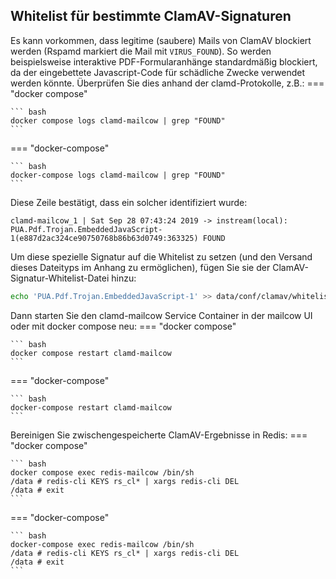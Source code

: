 ## Whitelist für bestimmte ClamAV-Signaturen

Es kann vorkommen, dass legitime (saubere) Mails von ClamAV blockiert werden (Rspamd markiert die Mail mit `VIRUS_FOUND`). So werden beispielsweise interaktive PDF-Formularanhänge standardmäßig blockiert, da der eingebettete Javascript-Code für schädliche Zwecke verwendet werden könnte. Überprüfen Sie dies anhand der clamd-Protokolle, z.B.:
=== "docker compose"

    ``` bash
    docker compose logs clamd-mailcow | grep "FOUND"
    ```

=== "docker-compose"

    ``` bash
    docker-compose logs clamd-mailcow | grep "FOUND"
    ```

Diese Zeile bestätigt, dass ein solcher identifiziert wurde:

```text
clamd-mailcow_1 | Sat Sep 28 07:43:24 2019 -> instream(local): PUA.Pdf.Trojan.EmbeddedJavaScript-1(e887d2ac324ce90750768b86b63d0749:363325) FOUND
```

Um diese spezielle Signatur auf die Whitelist zu setzen (und den Versand dieses Dateityps im Anhang zu ermöglichen), fügen Sie sie der ClamAV-Signatur-Whitelist-Datei hinzu:

```bash
echo 'PUA.Pdf.Trojan.EmbeddedJavaScript-1' >> data/conf/clamav/whitelist.ign2
```

Dann starten Sie den clamd-mailcow Service Container in der mailcow UI oder mit docker compose neu:
=== "docker compose"

    ``` bash
    docker compose restart clamd-mailcow
    ```

=== "docker-compose"

    ``` bash
    docker-compose restart clamd-mailcow
    ```

Bereinigen Sie zwischengespeicherte ClamAV-Ergebnisse in Redis:
=== "docker compose"

    ``` bash
    docker compose exec redis-mailcow /bin/sh
    /data # redis-cli KEYS rs_cl* | xargs redis-cli DEL
    /data # exit
    ```

=== "docker-compose"

    ``` bash
    docker-compose exec redis-mailcow /bin/sh
    /data # redis-cli KEYS rs_cl* | xargs redis-cli DEL
    /data # exit
    ```
